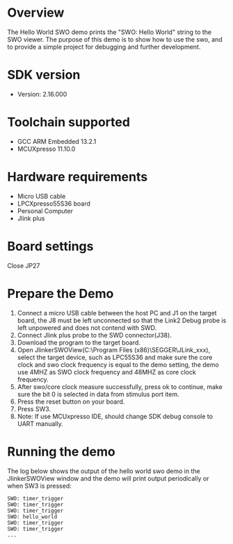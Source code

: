 Overview
========
The Hello World SWO demo prints the "SWO: Hello World" string to the SWO viewer. The purpose of this demo is to
show how to use the swo, and to provide a simple project for debugging and further development.

SDK version
===========
- Version: 2.16.000

Toolchain supported
===================
- GCC ARM Embedded  13.2.1
- MCUXpresso  11.10.0

Hardware requirements
=====================
- Micro USB cable
- LPCXpresso55S36 board
- Personal Computer
- Jlink plus

Board settings
==============
Close JP27

Prepare the Demo
================
1.  Connect a micro USB cable between the host PC and J1 on the target board, the J8 must be left unconnected so that the Link2 Debug probe is left unpowered and does not contend with SWD.
2.  Connect Jlink plus probe to the SWD connector(J38).
3.  Download the program to the target board.
4.  Open JlinkerSWOView(C:\Program Files (x86)\SEGGER\JLink_xxx), select the target device, such as LPC55S36 and make sure the core clock and swo clock frequency is equal to the demo setting, the demo use 4MHZ as SWO clock frequency and 48MHZ as core clock frequency.
5.   After swo/core clock measure successfully, press ok to continue, make sure the bit 0 is selected in data from stimulus port item.
6.  Press the reset button on your board.
7.  Press SW3.
8.  Note: If use MCUxpresso IDE, should change SDK debug console to UART manually.

Running the demo
================
The log below shows the output of the hello world swo demo in the JlinkerSWOView window and the demo will print output periodically or when SW3 is pressed:
~~~~~~~~~~~~~~~~~~~~~~~~~~~~~~~~~~~
SWO: timer_trigger
SWO: timer_trigger
SWO: timer_trigger
SWO: hello_world
SWO: timer_trigger
SWO: timer_trigger
...
~~~~~~~~~~~~~~~~~~~~~~~~~~~~~~~~~~~
